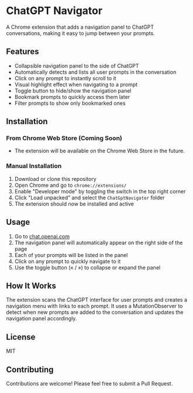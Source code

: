# ChatGPT Navigator

A Chrome extension that adds a navigation panel to ChatGPT conversations, making it easy to jump between your prompts.

## Features

- Collapsible navigation panel to the side of ChatGPT
- Automatically detects and lists all user prompts in the conversation
- Click on any prompt to instantly scroll to it
- Visual highlight effect when navigating to a prompt
- Toggle button to hide/show the navigation panel
- Bookmark prompts to quickly access them later
- Filter prompts to show only bookmarked ones


## Installation

### From Chrome Web Store (Coming Soon)
- The extension will be available on the Chrome Web Store in the future.

### Manual Installation
1. Download or clone this repository
2. Open Chrome and go to `chrome://extensions/`
3. Enable "Developer mode" by toggling the switch in the top right corner
4. Click "Load unpacked" and select the `ChatGptNavigator` folder
5. The extension should now be installed and active

## Usage

1. Go to [chat.openai.com](https://chat.openai.com/)
2. The navigation panel will automatically appear on the right side of the page
3. Each of your prompts will be listed in the panel
4. Click on any prompt to quickly navigate to it
5. Use the toggle button (« / ») to collapse or expand the panel

## How It Works

The extension scans the ChatGPT interface for user prompts and creates a navigation menu with links to each prompt. It uses a MutationObserver to detect when new prompts are added to the conversation and updates the navigation panel accordingly.

## License

MIT

## Contributing

Contributions are welcome! Please feel free to submit a Pull Request. 